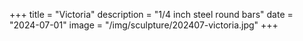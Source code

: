 +++
title = "Victoria"
description = "1/4 inch steel round bars"
date = "2024-07-01"
image = "/img/sculpture/202407-victoria.jpg"
+++